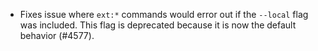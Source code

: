 - Fixes issue where `ext:*` commands would error out if the `--local` flag was included. This flag is deprecated because it is now the default behavior (#4577).

